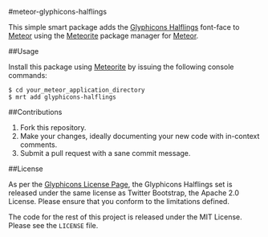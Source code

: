 #meteor-glyphicons-halflings

This simple smart package adds the [Glyphicons Halflings](http://www.glyphicons.com) font-face to [Meteor](http://www.meteor.com) using the [Meteorite](https://github.com/oortcloud/meteorite) package manager for [Meteor](http://www.meteor.com).

##Usage

Install this package using [Meteorite](https://github.com/oortcloud/meteorite) by issuing the following console commands:

    $ cd your_meteor_application_directory
    $ mrt add glyphicons-halflings

##Contributions
1. Fork this repository.
1. Make your changes, ideally documenting your new code with in-context comments.
1. Submit a pull request with a sane commit message.

##License

As per the [Glyphicons License Page](http://glyphicons.com/license/), the Glyphicons Halflings set is released under the same license as Twitter Bootstrap, the Apache 2.0 License. Please ensure that you conform to the limitations defined.

The code for the rest of this project is released under the MIT License. Please see the `LICENSE` file.
